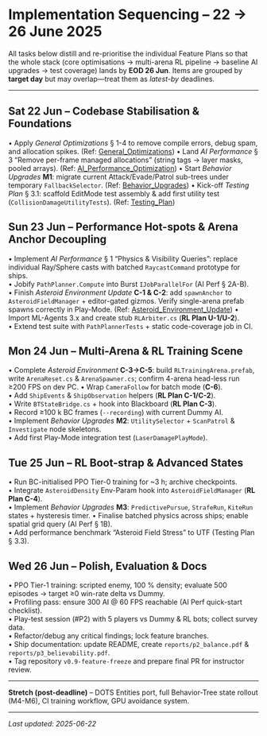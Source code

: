 # **Implementation Sequencing – 22 → 26 June 2025**

All tasks below distill and re-prioritise the individual Feature Plans so that the whole stack (core optimisations → multi-arena RL pipeline → baseline AI upgrades → test coverage) lands by **EOD 26 Jun**.  Items are grouped by **target day** but may overlap—treat them as *latest-by* deadlines.

---

## **Sat 22 Jun – Codebase Stabilisation & Foundations**
• Apply *General Optimizations* § 1-4 to remove compile errors, debug spam, and allocation spikes.  (Ref: [General_Optimizations](Feature_Plans/General_Optimizations.md))
• Land *AI Performance* § 3 “Remove per-frame managed allocations” (string tags → layer masks, pooled arrays).  (Ref: [AI_Performance_Optimization](Feature_Plans/AI_Performance_Optimization.md))
• Start *Behavior Upgrades* **M1**: migrate current Attack/Evade/Patrol sub-trees under temporary `FallbackSelector`.  (Ref: [Behavior_Upgrades](Feature_Plans/Behavior_Upgrades.md))
• Kick-off *Testing Plan* § 3.1: scaffold EditMode test assembly & add first utility test (`CollisionDamageUtilityTests`).  (Ref: [Testing_Plan](Feature_Plans/Testing_Plan.md))

## **Sun 23 Jun – Performance Hot-spots & Arena Anchor Decoupling**
• Implement *AI Performance* § 1 “Physics & Visibility Queries”: replace individual Ray/Sphere casts with batched `RaycastCommand` prototype for ships.  
• Jobify `PathPlanner.Compute` into Burst `IJobParallelFor` (AI Perf § 2A-B).  
• Finish *Asteroid Environment Update* **C-1 & C-2**: add `spawnAnchor` to `AsteroidFieldManager` + editor-gated gizmos.  Verify single-arena prefab spawns correctly in Play-Mode.  (Ref: [Asteroid_Environment_Update](Feature_Plans/Asteroid_Environment_Update.md))
• Import ML-Agents 3.x and create stub `RLArbiter.cs` (**RL Plan U-1/U-2**).  
• Extend test suite with `PathPlannerTests` + static code-coverage job in CI.

## **Mon 24 Jun – Multi-Arena & RL Training Scene**
• Complete *Asteroid Environment* **C-3→C-5**: build `RLTrainingArena.prefab`, write `ArenaReset.cs` & `ArenaSpawner.cs`; confirm 4-arena head-less run ≥200 FPS on dev PC.
• Wrap `CameraFollow` for batch mode (**C-6**).  
• Add `ShipEvents` & `ShipObservation` helpers (**RL Plan C-1/C-2**).  
• Write `BTStateBridge.cs` + hook into Blackboard (**RL Plan C-3**).  
• Record ≥100 k BC frames (`--recording`) with current Dummy AI.  
• Implement *Behavior Upgrades* **M2**: `UtilitySelector` + `ScanPatrol` & `Investigate` node skeletons.  
• Add first Play-Mode integration test (`LaserDamagePlayMode`).

## **Tue 25 Jun – RL Boot-strap & Advanced States**
• Run BC-initialised PPO Tier-0 training for ~3 h; archive checkpoints.  
• Integrate `AsteroidDensity` Env-Param hook into `AsteroidFieldManager` (**RL Plan C-4**).  
• Implement *Behavior Upgrades* **M3**: `PredictivePursue`, `StrafeRun`, `KiteRun` states + hysteresis timer.
• Finalise batched physics across ships; enable spatial grid query (AI Perf § 1B).  
• Add performance benchmark “Asteroid Field Stress” to UTF (Testing Plan § 3.3).

## **Wed 26 Jun – Polish, Evaluation & Docs**
• PPO Tier-1 training: scripted enemy, 100 % density; evaluate 500 episodes → target ≥0 win-rate delta vs Dummy.  
• Profiling pass: ensure 300 AI @ 60 FPS reachable (AI Perf quick-start checklist).  
• Play-test session (#P2) with 5 players vs Dummy & RL bots; collect survey data.  
• Refactor/debug any critical findings; lock feature branches.  
• Ship documentation: update README, create `reports/p2_balance.pdf` & `reports/p3_believability.pdf`.  
• Tag repository `v0.9-feature-freeze` and prepare final PR for instructor review.

---

**Stretch (post-deadline)** – DOTS Entities port, full Behavior-Tree state rollout (M4-M6), CI training workflow, GPU avoidance system.

---

_Last updated: 2025-06-22_